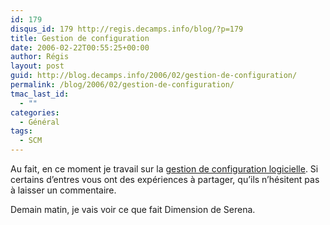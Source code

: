 ```yaml
---
id: 179
disqus_id: 179 http://regis.decamps.info/blog/?p=179
title: Gestion de configuration
date: 2006-02-22T00:55:25+00:00
author: Régis
layout: post
guid: http://blog.decamps.info/2006/02/gestion-de-configuration/
permalink: /blog/2006/02/gestion-de-configuration/
tmac_last_id:
  - ""
categories:
  - Général
tags:
  - SCM
---
```

Au fait, en ce moment je travail sur la [gestion de configuration logicielle](http://fr.wikipedia.org/wiki/Gestion_de_configuration_logicielle). Si certains d’entres vous ont des expériences à partager, qu’ils n’hésitent pas à laisser un commentaire.

Demain matin, je vais voir ce que fait Dimension de Serena.
